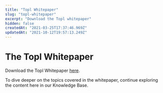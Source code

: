 ```yaml
---
title: "Topl Whitepaper"
slug: "topl-whitepaper"
excerpt: "Download the Topl whitepaper"
hidden: false
createdAt: "2021-03-25T17:37:46.969Z"
updatedAt: "2021-10-12T19:57:13.249Z"
---
```

# The Topl Whitepaper
Download the Topl Whitepaper [here](https://www.example.com).

To dive deeper on the topics covered in the whitepaper, continue exploring the content here in our Knowledge Base.